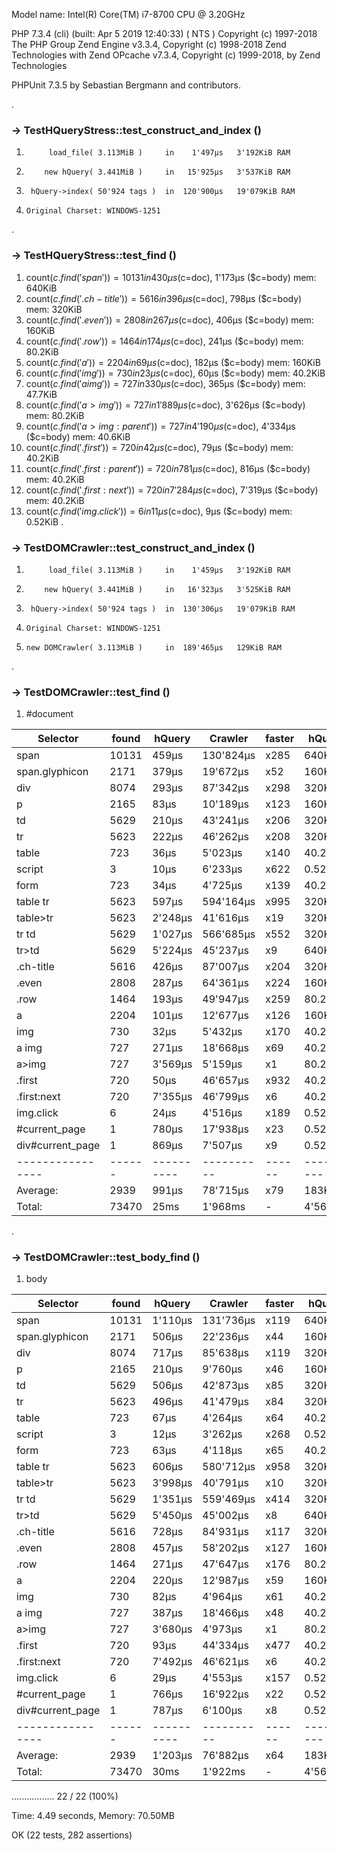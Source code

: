 
Model name:          Intel(R) Core(TM) i7-8700 CPU @ 3.20GHz

PHP 7.3.4 (cli) (built: Apr  5 2019 12:40:33) ( NTS )
Copyright (c) 1997-2018 The PHP Group
Zend Engine v3.3.4, Copyright (c) 1998-2018 Zend Technologies
    with Zend OPcache v7.3.4, Copyright (c) 1999-2018, by Zend Technologies

PHPUnit 7.3.5 by Sebastian Bergmann and contributors.

.

### -> TestHQueryStress::test_construct_and_index ()
  1)          load_file( 3.113MiB )  	in	  1'497µs	3'192KiB RAM
  2)         new hQuery( 3.441MiB )   	in	 15'925µs	3'537KiB RAM
  3)      hQuery->index( 50'924 tags )	in	120'900µs	19'079KiB RAM
  4)     Original Charset: WINDOWS-1251
.

### -> TestHQueryStress::test_find ()
  1)  count($c.find('span'))         	= 10131 in     430µs ($c=doc),   1'173µs ($c=body)  mem: 640KiB
  2)  count($c.find('.ch-title'))    	=  5616 in     396µs ($c=doc),     798µs ($c=body)  mem: 320KiB
  3)  count($c.find('.even'))        	=  2808 in     267µs ($c=doc),     406µs ($c=body)  mem: 160KiB
  4)  count($c.find('.row'))         	=  1464 in     174µs ($c=doc),     241µs ($c=body)  mem: 80.2KiB
  5)  count($c.find('a'))            	=  2204 in      69µs ($c=doc),     182µs ($c=body)  mem: 160KiB
  6)  count($c.find('img'))          	=   730 in      23µs ($c=doc),      60µs ($c=body)  mem: 40.2KiB
  7)  count($c.find('a img'))        	=   727 in     330µs ($c=doc),     365µs ($c=body)  mem: 47.7KiB
  8)  count($c.find('a>img'))        	=   727 in   1'889µs ($c=doc),   3'626µs ($c=body)  mem: 80.2KiB
  9)  count($c.find('a>img:parent')) 	=   727 in   4'190µs ($c=doc),   4'334µs ($c=body)  mem: 40.6KiB
 10)  count($c.find('.first'))       	=   720 in      42µs ($c=doc),      79µs ($c=body)  mem: 40.2KiB
 11)  count($c.find('.first:parent'))	=   720 in     781µs ($c=doc),     816µs ($c=body)  mem: 40.2KiB
 12)  count($c.find('.first:next'))  	=   720 in   7'284µs ($c=doc),   7'319µs ($c=body)  mem: 40.2KiB
 13)  count($c.find('img.click'))    	=     6 in      11µs ($c=doc),       9µs ($c=body)  mem: 0.52KiB
.

### -> TestDOMCrawler::test_construct_and_index ()
  1)          load_file( 3.113MiB )  	in	  1'459µs	3'192KiB RAM
  2)         new hQuery( 3.441MiB )   	in	 16'323µs	3'525KiB RAM
  3)      hQuery->index( 50'924 tags )	in	130'306µs	19'079KiB RAM
  4)     Original Charset: WINDOWS-1251
  5)     new DOMCrawler( 3.113MiB )  	in	189'465µs	129KiB RAM
.

### -> TestDOMCrawler::test_find ()
  1)  #document

 |     Selector     | found  |   hQuery   |  Crawler   | faster |  hQuery   |  Crawler  | smaller |
 | ---------------- | ------ | ---------- | ---------- | ------ | --------- | --------- | ------- |
 | span             |  10131 |      459µs |  130'824µs | x285   |    640KiB |  1'848KiB | x2.9    | 
 | span.glyphicon   |   2171 |      379µs |   19'672µs | x52    |    160KiB |    323KiB | x2      | 
 | div              |   8074 |      293µs |   87'342µs | x298   |    320KiB |    954KiB | x3      | 
 | p                |   2165 |       83µs |   10'189µs | x123   |    160KiB |    318KiB | x2      | 
 | td               |   5629 |      210µs |   43'241µs | x206   |    320KiB |    744KiB | x2.3    | 
 | tr               |   5623 |      222µs |   46'262µs | x208   |    320KiB |    743KiB | x2.3    | 
 | table            |    723 |       36µs |    5'023µs | x140   |   40.2KiB |   98.3KiB | x2.4    | 
 | script           |      3 |       10µs |    6'233µs | x622   |   0.52KiB |   0.78KiB | x1.5    | 
 | form             |    723 |       34µs |    4'725µs | x139   |   40.2KiB |   98.3KiB | x2.4    | 
 | table tr         |   5623 |      597µs |  594'164µs | x995   |    320KiB |    773KiB | x2.4    | 
 | table>tr         |   5623 |    2'248µs |   41'616µs | x19    |    320KiB |    743KiB | x2.3    | 
 | tr td            |   5629 |    1'027µs |  566'685µs | x552   |    320KiB |    744KiB | x2.3    | 
 | tr>td            |   5629 |    5'224µs |   45'237µs | x9     |    640KiB |    744KiB | x1.2    | 
 | .ch-title        |   5616 |      426µs |   87'007µs | x204   |    320KiB |    743KiB | x2.3    | 
 | .even            |   2808 |      287µs |   64'361µs | x224   |    160KiB |    374KiB | x2.3    | 
 | .row             |   1464 |      193µs |   49'947µs | x259   |   80.2KiB |    194KiB | x2.4    | 
 | a                |   2204 |      101µs |   12'677µs | x126   |    160KiB |    322KiB | x2      | 
 | img              |    730 |       32µs |    5'432µs | x170   |   40.2KiB |   98.9KiB | x2.5    | 
 | a img            |    727 |      271µs |   18'668µs | x69    |   40.2KiB |   98.7KiB | x2.5    | 
 | a>img            |    727 |    3'569µs |    5'159µs | x1     |   80.2KiB |   98.7KiB | x1.2    | 
 | .first           |    720 |       50µs |   46'657µs | x932   |   40.2KiB |   98.1KiB | x2.4    | 
 | .first:next      |    720 |    7'355µs |   46'799µs | x6     |   40.2KiB |   98.1KiB | x2.4    | 
 | img.click        |      6 |       24µs |    4'516µs | x189   |   0.52KiB |    1.0KiB | x2      | 
 | #current_page    |      1 |      780µs |   17'938µs | x23    |   0.52KiB |    5.2KiB | x9.9    | 
 | div#current_page |      1 |      869µs |    7'507µs | x9     |   0.52KiB |   0.61KiB | x1.2    | 
 | ---------------- | ------ | ---------- | ---------- | ------ | --------- | --------- | ------- |
 |         Average: |   2939 |      991µs |   78'715µs | x79    |    183KiB |    411KiB | x2      | 
 |           Total: |  73470 |       25ms |    1'968ms | -      |  4'567KiB | 10'264KiB | -       | 

.

### -> TestDOMCrawler::test_body_find ()
  1)  body

 |     Selector     | found  |   hQuery   |  Crawler   | faster |  hQuery   |  Crawler  | smaller |
 | ---------------- | ------ | ---------- | ---------- | ------ | --------- | --------- | ------- |
 | span             |  10131 |    1'110µs |  131'736µs | x119   |    640KiB |  1'387KiB | x2.2    | 
 | span.glyphicon   |   2171 |      506µs |   22'236µs | x44    |    160KiB |    319KiB | x2      | 
 | div              |   8074 |      717µs |   85'638µs | x119   |    320KiB |    954KiB | x3      | 
 | p                |   2165 |      210µs |    9'760µs | x46    |    160KiB |    318KiB | x2      | 
 | td               |   5629 |      506µs |   42'873µs | x85    |    320KiB |    744KiB | x2.3    | 
 | tr               |   5623 |      496µs |   41'479µs | x84    |    320KiB |    743KiB | x2.3    | 
 | table            |    723 |       67µs |    4'264µs | x64    |   40.2KiB |   98.3KiB | x2.4    | 
 | script           |      3 |       12µs |    3'262µs | x268   |   0.52KiB |   0.78KiB | x1.5    | 
 | form             |    723 |       63µs |    4'118µs | x65    |   40.2KiB |   98.3KiB | x2.4    | 
 | table tr         |   5623 |      606µs |  580'712µs | x958   |    320KiB |    743KiB | x2.3    | 
 | table>tr         |   5623 |    3'998µs |   40'791µs | x10    |    320KiB |    743KiB | x2.3    | 
 | tr td            |   5629 |    1'351µs |  559'469µs | x414   |    320KiB |    744KiB | x2.3    | 
 | tr>td            |   5629 |    5'450µs |   45'002µs | x8     |    640KiB |    744KiB | x1.2    | 
 | .ch-title        |   5616 |      728µs |   84'931µs | x117   |    320KiB |    743KiB | x2.3    | 
 | .even            |   2808 |      457µs |   58'202µs | x127   |    160KiB |    374KiB | x2.3    | 
 | .row             |   1464 |      271µs |   47'647µs | x176   |   80.2KiB |    194KiB | x2.4    | 
 | a                |   2204 |      220µs |   12'987µs | x59    |    160KiB |    322KiB | x2      | 
 | img              |    730 |       82µs |    4'964µs | x61    |   40.2KiB |   98.9KiB | x2.5    | 
 | a img            |    727 |      387µs |   18'466µs | x48    |   40.2KiB |   98.7KiB | x2.5    | 
 | a>img            |    727 |    3'680µs |    4'973µs | x1     |   80.2KiB |   98.7KiB | x1.2    | 
 | .first           |    720 |       93µs |   44'334µs | x477   |   40.2KiB |   98.1KiB | x2.4    | 
 | .first:next      |    720 |    7'492µs |   46'621µs | x6     |   40.2KiB |   98.1KiB | x2.4    | 
 | img.click        |      6 |       29µs |    4'553µs | x157   |   0.52KiB |    1.0KiB | x2      | 
 | #current_page    |      1 |      766µs |   16'922µs | x22    |   0.52KiB |   0.61KiB | x1.2    | 
 | div#current_page |      1 |      787µs |    6'100µs | x8     |   0.52KiB |   0.61KiB | x1.2    | 
 | ---------------- | ------ | ---------- | ---------- | ------ | --------- | --------- | ------- |
 |         Average: |   2939 |    1'203µs |   76'882µs | x64    |    183KiB |    391KiB | x2      | 
 |           Total: |  73470 |       30ms |    1'922ms | -      |  4'567KiB |  9'764KiB | -       | 

.................                                            22 / 22 (100%)

Time: 4.49 seconds, Memory: 70.50MB

OK (22 tests, 282 assertions)
